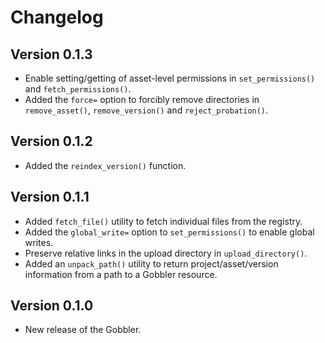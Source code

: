 # Changelog

## Version 0.1.3

- Enable setting/getting of asset-level permissions in `set_permissions()` and `fetch_permissions()`.
- Added the `force=` option to forcibly remove directories in `remove_asset()`, `remove_version()` and `reject_probation()`.

## Version 0.1.2

- Added the `reindex_version()` function.

## Version 0.1.1

- Added `fetch_file()` utility to fetch individual files from the registry.
- Added the `global_write=` option to `set_permissions()` to enable global writes.
- Preserve relative links in the upload directory in `upload_directory()`. 
- Added an `unpack_path()` utility to return project/asset/version information from a path to a Gobbler resource.

## Version 0.1.0

- New release of the Gobbler.
